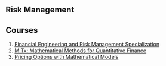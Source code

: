 ## Risk Management

## Courses

1. [Financial Engineering and Risk Management Specialization](https://www.coursera.org/specializations/financialengineering)
2. [MITx: Mathematical Methods for Quantitative Finance](https://www.edx.org/learn/finance/massachusetts-institute-of-technology-mathematical-methods-for-quantitative-finance)
3. [Pricing Options with Mathematical Models](https://www.coursera.org/learn/pricing-options-with-mathematical-models)